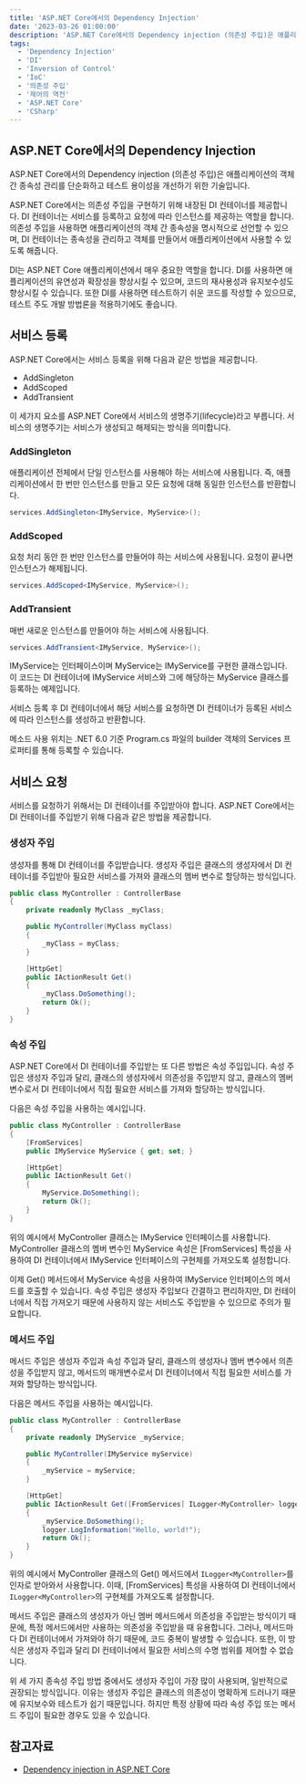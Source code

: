 ```yaml
---
title: 'ASP.NET Core에서의 Dependency Injection'
date: '2023-03-26 01:00:00'
description: 'ASP.NET Core에서의 Dependency injection (의존성 주입)은 애플리케이션의 객체 간 종속성 관리를 단순화하고 테스트 용이성을 개선하기 위한 기술입니다.'
tags:
  - 'Dependency Injection'
  - 'DI'
  - 'Inversion of Control'
  - 'IoC'
  - '의존성 주입'
  - '제어의 역전'
  - 'ASP.NET Core'
  - 'CSharp'
---
```


## ASP.NET Core에서의 Dependency Injection

ASP.NET Core에서의 Dependency injection (의존성 주입)은 애플리케이션의 객체 간 종속성 관리를 단순화하고 테스트 용이성을 개선하기 위한 기술입니다.

ASP.NET Core에서는 의존성 주입을 구현하기 위해 내장된 DI 컨테이너를 제공합니다. DI 컨테이너는 서비스를 등록하고 요청에 따라 인스턴스를 제공하는 역할을 합니다. 의존성 주입을 사용하면 애플리케이션의 객체 간 종속성을 명시적으로 선언할 수 있으며, DI 컨테이너는 종속성을 관리하고 객체를 만들어서 애플리케이션에서 사용할 수 있도록 해줍니다.

DI는 ASP.NET Core 애플리케이션에서 매우 중요한 역할을 합니다. DI를 사용하면 애플리케이션의 유연성과 확장성을 향상시킬 수 있으며, 코드의 재사용성과 유지보수성도 향상시킬 수 있습니다. 또한 DI를 사용하면 테스트하기 쉬운 코드를 작성할 수 있으므로, 테스트 주도 개발 방법론을 적용하기에도 좋습니다.

## 서비스 등록

ASP.NET Core에서는 서비스 등록을 위해 다음과 같은 방법을 제공합니다.

- AddSingleton
- AddScoped
- AddTransient

이 세가지 요소를 ASP.NET Core에서 서비스의 생명주기(lifecycle)라고 부릅니다. 서비스의 생명주기는 서비스가 생성되고 해제되는 방식을 의미합니다.

### AddSingleton

애플리케이션 전체에서 단일 인스턴스를 사용해야 하는 서비스에 사용됩니다. 즉, 애플리케이션에서 한 번만 인스턴스를 만들고 모든 요청에 대해 동일한 인스턴스를 반환합니다.

```csharp
services.AddSingleton<IMyService, MyService>();
```

### AddScoped

요청 처리 동안 한 번만 인스턴스를 만들어야 하는 서비스에 사용됩니다. 요청이 끝나면 인스턴스가 해제됩니다.

```csharp
services.AddScoped<IMyService, MyService>();
```

### AddTransient

매번 새로운 인스턴스를 만들어야 하는 서비스에 사용됩니다.

```csharp
services.AddTransient<IMyService, MyService>();
```

IMyService는 인터페이스이며 MyService는 IMyService를 구현한 클래스입니다. 이 코드는 DI 컨테이너에 IMyService 서비스와 그에 해당하는 MyService 클래스를 등록하는 예제입니다.

서비스 등록 후 DI 컨테이너에서 해당 서비스를 요청하면 DI 컨테이너가 등록된 서비스에 따라 인스턴스를 생성하고 반환합니다.

메소드 사용 위치는 .NET 6.0 기준 Program.cs 파일의 builder 객체의 Services 프로퍼티를 통해 등록할 수 있습니다.

## 서비스 요청

서비스를 요청하기 위해서는 DI 컨테이너를 주입받아야 합니다. ASP.NET Core에서는 DI 컨테이너를 주입받기 위해 다음과 같은 방법을 제공합니다.

### 생성자 주입

생성자를 통해 DI 컨테이너를 주입받습니다. 생성자 주입은 클래스의 생성자에서 DI 컨테이너를 주입받아 필요한 서비스를 가져와 클래스의 멤버 변수로 할당하는 방식입니다.

```csharp
public class MyController : ControllerBase
{
    private readonly MyClass _myClass;

    public MyController(MyClass myClass)
    {
        _myClass = myClass;
    }

    [HttpGet]
    public IActionResult Get()
    {
        _myClass.DoSomething();
        return Ok();
    }
}

```

### 속성 주입

ASP.NET Core에서 DI 컨테이너를 주입받는 또 다른 방법은 속성 주입입니다. 속성 주입은 생성자 주입과 달리, 클래스의 생성자에서 의존성을 주입받지 않고, 클래스의 멤버 변수로서 DI 컨테이너에서 직접 필요한 서비스를 가져와 할당하는 방식입니다.

다음은 속성 주입을 사용하는 예시입니다.

```csharp
public class MyController : ControllerBase
{
    [FromServices]
    public IMyService MyService { get; set; }

    [HttpGet]
    public IActionResult Get()
    {
        MyService.DoSomething();
        return Ok();
    }
}
```

위의 예시에서 MyController 클래스는 IMyService 인터페이스를 사용합니다. MyController 클래스의 멤버 변수인 MyService 속성은 [FromServices] 특성을 사용하여 DI 컨테이너에서 IMyService 인터페이스의 구현체를 가져오도록 설정합니다.

이제 Get() 메서드에서 MyService 속성을 사용하여 IMyService 인터페이스의 메서드를 호출할 수 있습니다. 속성 주입은 생성자 주입보다 간결하고 편리하지만, DI 컨테이너에서 직접 가져오기 때문에 사용하지 않는 서비스도 주입받을 수 있으므로 주의가 필요합니다.

### 메서드 주입

메서드 주입은 생성자 주입과 속성 주입과 달리, 클래스의 생성자나 멤버 변수에서 의존성을 주입받지 않고, 메서드의 매개변수로서 DI 컨테이너에서 직접 필요한 서비스를 가져와 할당하는 방식입니다.

다음은 메서드 주입을 사용하는 예시입니다.

```csharp
public class MyController : ControllerBase
{
    private readonly IMyService _myService;

    public MyController(IMyService myService)
    {
        _myService = myService;
    }

    [HttpGet]
    public IActionResult Get([FromServices] ILogger<MyController> logger)
    {
        _myService.DoSomething();
        logger.LogInformation("Hello, world!");
        return Ok();
    }
}

```

위의 예시에서 MyController 클래스의 Get() 메서드에서 `ILogger<MyController>`를 인자로 받아와서 사용합니다. 이때, [FromServices] 특성을 사용하여 DI 컨테이너에서 `ILogger<MyController>`의 구현체를 가져오도록 설정합니다.

메서드 주입은 클래스의 생성자가 아닌 멤버 메서드에서 의존성을 주입받는 방식이기 때문에, 특정 메서드에서만 사용하는 의존성을 주입받을 때 유용합니다. 그러나, 메서드마다 DI 컨테이너에서 가져와야 하기 때문에, 코드 중복이 발생할 수 있습니다. 또한, 이 방식은 생성자 주입과 달리 DI 컨테이너에서 필요한 서비스의 수명 범위를 제어할 수 없습니다.

위 세 가지 종속성 주입 방법 중에서도 생성자 주입이 가장 많이 사용되며, 일반적으로 권장되는 방식입니다. 이유는 생성자 주입은 클래스의 의존성이 명확하게 드러나기 때문에 유지보수와 테스트가 쉽기 때문입니다. 하지만 특정 상황에 따라 속성 주입 또는 메서드 주입이 필요한 경우도 있을 수 있습니다.

## 참고자료

- [Dependency injection in ASP.NET Core](https://docs.microsoft.com/en-us/aspnet/core/fundamentals/dependency-injection?view=aspnetcore-6.0)
